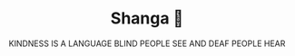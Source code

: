 ---
layout: destination
category: daytrip
permalink: /:categories/:title/
title: Shanga 📿
subtitle: "KINDNESS IS A LANGUAGE BLIND PEOPLE SEE AND DEAF PEOPLE HEAR"

sys:
  icon: 📿🧿 
  circuit: Northen Circuit
  review:  🤩VISIT and feel happy about the crafters and your purchases ✌️
  price: 25
  best_time: 🌞 all year round
  accommodation:
    five_star: "N/A"
    mid_star: "N/A" 
    camp: "N/A"
  image:
    alt: Shanga 📿.
    url: "./img/uploads/shanga-be-kind-and-recycle-kibokolandadventures.jpg"

image_corousel:
  - image: "./img/uploads/shanga-be-king-and-recycle-kids-kibokolandadventure.jpg"
  - image: "./img/uploads/shanga-be-king-and-recycle-teach-kibokolandadventure.jpg"
  - image: "./img/uploads/shanga-be-king-and-recycle-office-kibokolandadventure.jpg"
  - image: "./img/uploads/shanga-be-king-and-recycle-people-kibokolandadventure.jpg"
  - image: "./img/uploads/shanga-be-king-and-recycle-frames-kibokolandadventure.jpg"
  - image: "./img/uploads/shanga-be-king-and-recycle-rings-kibokolandadventure.jpg"
overview:


  intro:
    - paragraph: "Shanga is a brilliant enterprise in Arusha located near to the Cultural heritage center. Shanga is the Swahili word for bead and this tour gives artistically-minded travelers the opportunity to work with beautiful glass beads while supporting an income-generating initiative for the disabled. Is open for tours and activities 9am - 4.30pm every day of the year. Visitors are welcome to stop by anytime."

    - paragraph: "Shanga necklaces, made from recycled powder glass beads. Enjoy a tour of the workshop before trying your hand. This small business employs over 50 disabled, mute and deaf people and produces a range of gorgeous necklaces made from beads and a selection of vibrant silk, kanga, chiffon and voile colored fabrics. Everything in the workshop is from glass blowing recycled bottles, recycling old pots and pans, paper making, beading, bead making, weaving and metal work is done." 
    - paragraph: "An institution in Arusha prides itself on providing a protective and warm environmental conservation for Tanzanians disabilities stunning products from waste materials."

  tour_details:
    when: "open for tours and activities 9am - 4.30pm every day of the year"
    duration: "4 Hours"
    language: "English"
    price_includes: "includes visit guided and transport."
    transport: "Toyota Landcruiser."
    itinerary: "Product Stop At: Arusha City centre > Shanga"

  setting:
    activities: "🚶🏽‍♂️ Guided workshop, making your own necklace 📿, Maasai beading workshop, sign language lesson, 💬 discussion on disabilities and recycling in Tanzania and Shanga shopping."
    hashtags: >
      "initiative for disabled #️⃣  Beautiful glass beads  #️⃣  recycling bottles”."

  included:
    - item: "Pickup &amp; Drop Off from you hotel or any starting point"
    - item: "All accommodation before and after safaritown/Moshi town"



  excluded:
    - item: Alcoholic beverages
    - item: Personal items
    - item: Hygienic items


  remarks:
    - note: This tour involves some walking so wear comfortable shoes.
    - note: This is not a wheelchair accessible tour.


experience:
  what_to_see:
    - paragraph: "30 min   Guided workshop tour with 'try' activities including glass blowing"

    - paragraph: "15 min   Activity: Make your own necklace"


    - paragraph: "45 min   Activity: Maasai beading workshop & make your own necklace"


    - paragraph: "30 min   Sign language lesson"

    - paragraph: "15 min   Q & A discussion on disabilities and recycling in Tanzania"


    - paragraph: "20 min   Shanga shopping"

  
expect:
  video: 
    url: <iframe width="560" height="315" src="https://www.youtube.com/embed/ydj-guxcrWA" frameborder="0" allow="accelerometer; autoplay; encrypted-media; gyroscope; picture-in-picture" allowfullscreen></iframe>

itinerary:
  - paragraph: " Private bus will pick you from Clock Tower center using 13minutes to Shanga Gift & Workshop using A104 road."
  - paragraph: "19 minutes using Goliondoi road/Sokoine road."
 
remarks:
  - paragraph: Book in advance, since this is one of our most popular day tours. The tour runs six days a week, so you can easily fit it intro your Town Tour itinerary .

  - paragraph: This can be encouporated in other packeges too, please create your bucket list and send it to us to we can create you a quote!



---